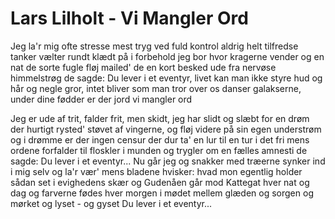 # Lars Lilholt - Vi Mangler Ord


Jeg la'r mig ofte stresse
mest tryg ved fuld kontrol
aldrig helt tilfredse tanker
vælter rundt klædt på i forbehold
jeg bor hvor kragerne vender
og en nat de sorte fugle fløj
mailed' de en kort besked
ude fra nervøse himmelstrøg
de sagde:
Du lever i et eventyr, livet kan man ikke styre
hud og hår og negle gror, intet bliver som man tror
over os danser galakserne, under dine fødder er der jord
vi mangler ord

Jeg er ude af trit, falder frit,
men skidt, jeg har slidt og slæbt for en drøm
der hurtigt rysted' støvet af vingerne,
og fløj videre på sin egen understrøm
og i drømme er der ingen censur der dur
ta' en lur til en tur i det fri
mens ordene forfalder til floskler i munden
og trygler om en fælles amnesti
de sagde:
Du lever i et eventyr...
Nu går jeg og snakker med træerne
synker ind i mig selv og la'r vær'
mens bladene hvisker: hvad mon egentlig holder
sådan set i evighedens skær
og Gudenåen går mod Kattegat
hver nat og dag og farverne fødes
hver morgen i mødet mellem glæden og sorgen
og mørket og lyset - og gyset
Du lever i et eventyr...
